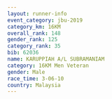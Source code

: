 ```yaml
---
layout: runner-info 
event_category: jbu-2019 
category_km: 16KM  
overall_rank: 148
gender_rank: 125
category_rank: 35
bib: 62036
name: KARUPPIAH A/L SUBRAMANIAM
category: 16KM Men Veteran
gender: Male
race_time: 3-06-10
country: Malaysia
---
```

